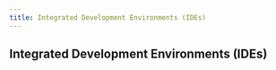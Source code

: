 ```yaml
---
title: Integrated Development Environments (IDEs)
---
```

## Integrated Development Environments (IDEs) 


